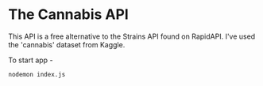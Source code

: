 # The Cannabis API 

This API is a free alternative to the Strains API found on RapidAPI. I've used the 'cannabis' dataset from Kaggle. 

To start app -
```
nodemon index.js 
```

